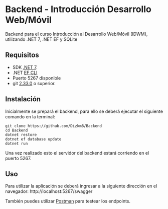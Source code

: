 # Backend -  Introducción Desarrollo Web/Móvil
Backend para el curso Introducción al Desarrollo Web/Móvil (IDWM), utilizando .NET 7, .NET EF y SQLite
## Requisitos

- SDK [.NET 7](https://dotnet.microsoft.com/es-es/download/dotnet/7.0).
- .NET [EF CLI](https://www.nuget.org/packages/dotnet-ef/)
- Puerto 5267 disponible
- git [2.33.0](https://git-scm.com/downloads) o superior.

## Instalación

Inicialmente se prepará el backend, para ello se deberá ejecutar el siguiente comando en la terminal:
```
git clone https://github.com/Dizkm8/Backend
cd Backend
dotnet restore
dotnet ef database update
dotnet run
```

Una vez realizado esto el servidor del backend estará corriendo en el puerto 5267.

## Uso

Para utilizar la aplicación se deberá ingresar a la siguiente dirección en el navegador: http://localhost:5267/swagger

También puedes utilizar [Postman](https://www.postman.com/) para testear los endpoints.


